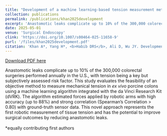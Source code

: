 ```yaml
---
title: "Development of a machine learning-based tension measurement method in robotic surgery"
collection: publications
permalink: /publications/khan2025development
excerpt: 'Anastomotic leaks complicate up to 10% of the 300,000 colorectal surgeries performed annually in the U.S., with tension being a key but subjectively assessed risk factor. This study evaluates the feasibility of an objective method to measure mechanical tension in <i>ex vivo</i> porcine colons using a machine learning algorithm integrated with the da Vinci Research Kit (dVRK). The algorithm estimated forces applied by robotic arms with high accuracy (up to 88%) and strong correlation (Spearman’s Correlation > 0.80) with ground-truth sensor data. This novel approach represents the first robotic measurement of tissue tension and has the potential to improve surgical outcomes by reducing anastomotic leaks.<br><br> *equally contributing first authors'
date: 2025-05-01
venue: 'Surgical Endoscopy'
clink: 'https://doi.org/10.1007/s00464-025-11658-9'
purl: '/files/khan2025development.pdf'
citation: 'Khan A*, Yang H*, <b>Habib DRS</b>, Ali D, Wu JY. Development of a machine learning-based tension measurement method in robotic surgery. <i>Surg Endosc</i>. 2025;39(5):3422-3428. doi:10.1007/s00464-025-11658-9'
---
```

[Download PDF here](http://danielrshabib.github.io/files/khan2025development.pdf)

Anastomotic leaks complicate up to 10% of the 300,000 colorectal surgeries performed annually in the U.S., with tension being a key but subjectively assessed risk factor. This study evaluates the feasibility of an objective method to measure mechanical tension in *ex vivo* porcine colons using a machine learning algorithm integrated with the da Vinci Research Kit (dVRK). The algorithm estimated forces applied by robotic arms with high accuracy (up to 88%) and strong correlation (Spearman’s Correlation > 0.80) with ground-truth sensor data. This novel approach represents the first robotic measurement of tissue tension and has the potential to improve surgical outcomes by reducing anastomotic leaks.<br><br> *equally contributing first authors
